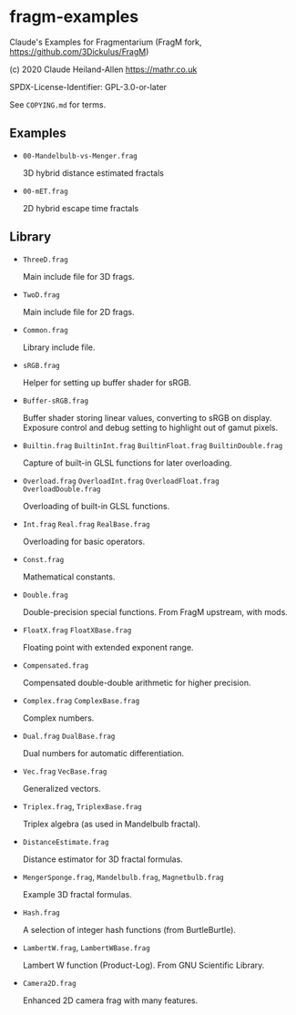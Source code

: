 # fragm-examples

Claude's Examples for Fragmentarium
(FragM fork, <https://github.com/3Dickulus/FragM>)

(c) 2020 Claude Heiland-Allen <https://mathr.co.uk>

SPDX-License-Identifier: GPL-3.0-or-later

See `COPYING.md` for terms.

## Examples

  - `00-Mandelbulb-vs-Menger.frag`

    3D hybrid distance estimated fractals

  - `00-mET.frag`

    2D hybrid escape time fractals

## Library

  - `ThreeD.frag`

    Main include file for 3D frags.

  - `TwoD.frag`

    Main include file for 2D frags.

  - `Common.frag`

    Library include file.

  - `sRGB.frag`

    Helper for setting up buffer shader for sRGB.

  - `Buffer-sRGB.frag`

    Buffer shader storing linear values, converting to sRGB on display.
    Exposure control and debug setting to highlight out of gamut pixels.

  - `Builtin.frag` `BuiltinInt.frag` `BuiltinFloat.frag` `BuiltinDouble.frag`

    Capture of built-in GLSL functions for later overloading.

  - `Overload.frag` `OverloadInt.frag` `OverloadFloat.frag` `OverloadDouble.frag`

    Overloading of built-in GLSL functions.

  - `Int.frag` `Real.frag` `RealBase.frag`

    Overloading for basic operators.

  - `Const.frag`

    Mathematical constants.

  - `Double.frag`

    Double-precision special functions.  From FragM upstream, with mods.

  - `FloatX.frag` `FloatXBase.frag`

    Floating point with extended exponent range.

  - `Compensated.frag`

    Compensated double-double arithmetic for higher precision.

  - `Complex.frag` `ComplexBase.frag`

    Complex numbers.

  - `Dual.frag` `DualBase.frag`

    Dual numbers for automatic differentiation.

  - `Vec.frag` `VecBase.frag`

    Generalized vectors.

  - `Triplex.frag`, `TriplexBase.frag`

    Triplex algebra (as used in Mandelbulb fractal).

  - `DistanceEstimate.frag`

    Distance estimator for 3D fractal formulas.

  - `MengerSponge.frag`, `Mandelbulb.frag`, `Magnetbulb.frag`

    Example 3D fractal formulas.

  - `Hash.frag`

    A selection of integer hash functions (from BurtleBurtle).

  - `LambertW.frag`, `LambertWBase.frag`

    Lambert W function (Product-Log).  From GNU Scientific Library.

  - `Camera2D.frag`

    Enhanced 2D camera frag with many features.
